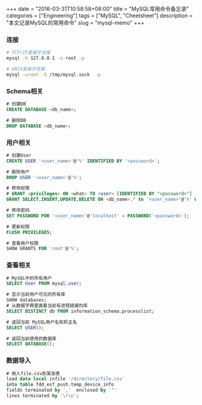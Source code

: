 +++
date = "2016-03-31T10:58:58+08:00"
title = "MySQL常用命令备忘录"
categories = ["Engineering"]
tags = ["MySQL", "Cheetsheet"]
description = "本文记录MySQL的常用命令"
slug = "mysql-memo"
+++

### 连接

```bash
# TCP/IP套接字连接
mysql -h 127.0.0.1 -u root -p

# UNIX套接字连接
mysql -uroot -S /tmp/mysql.sock  -p
```

### Schema相关

```sql
# 创建DB
CREATE DATABASE <db_name>;

# 删除DB
DROP DATABASE <db_name>;
```

### 用户相关

```sql
# 创建User
CREATE USER '<user_name>'@'%' IDENTIFIED BY '<password>';

# 删除用户
DROP USER '<user_name>'@'%';

# 修改权限
# GRANT <privileges> ON <what> TO <user> [IDENTIFIED BY "<password>"] [WITH GRANT OPTION];
GRANT SELECT,INSERT,UPDATE,DELETE ON <db_name>.* to '<user_name>'@'%' WITH GRANT OPTION;

# 修改密码
SET PASSWORD FOR '<user_name>'@'localhost' = PASSWORD('<password>');

# 更新权限
FLUSH PRIVILEGES;

# 查看用户权限
SHOW GRANTS FOR 'root'@'%';
```

### 查看相关

```sql
# MySQL中的所有用户
SELECT User FROM mysql.user;

# 显示当前用户可见的所有库
SHOW databases;
# 从数据字典里面看当前有进程链接的库
SELECT DISTINCT db FROM information_schema.processlist;

# 返回当前 MySQL用户名和机主名
SELECT USER();

# 返回当前使用的数据库
SELECT DATABASE();
```

### 数据导入

```sql
# 倒入file.csv到某张表
load data local infile '/directory/file.csv'
into table fdd_esf_push.temp_device_info
fields terminated by ','  enclosed by '"'
lines terminated by '\r\n';
```
